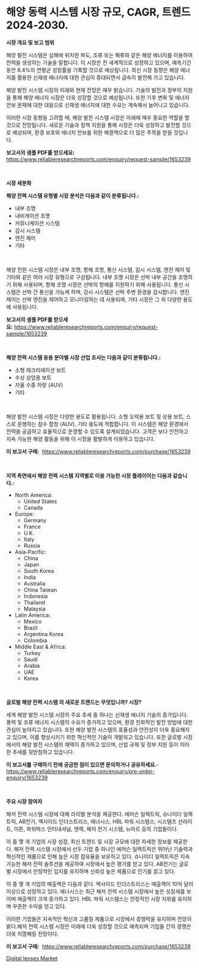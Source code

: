 <p><h1>해양 동력 시스템 시장 규모, CAGR, 트렌드 2024-2030.</h1></p><p><strong>시장 개요 및 보고 범위</strong></p>
<p><p>해양 발전 시스템은 심해에 위치한 파도, 조류 또는 해류와 같은 해양 에너지를 이용하여 전력을 생성하는 기술을 말합니다. 이 시장은 전 세계적으로 성장하고 있으며, 예측기간 동안 8.4%의 연평균 성장률을 기록할 것으로 예상됩니다. 최신 시장 동향은 해양 에너지를 활용한 신재생 에너지에 대한 관심이 증대되면서 급속히 발전해 가고 있습니다.</p><p>해양 발전 시스템 시장의 미래와 현재 전망은 매우 밝습니다. 기술의 발전과 정부의 지원을 통해 해양 에너지 시장은 더욱 성장할 것으로 예상됩니다. 또한 기후 변화 및 에너지 안보 문제에 대한 대응으로 신재생 에너지에 대한 수요는 계속해서 늘어나고 있습니다.</p><p>이러한 시장 동향을 고려할 때, 해양 발전 시스템 시장은 미래에 매우 중요한 역할을 할 것으로 전망됩니다. 새로운 기술과 정책 지원을 통해 시장은 더욱 성장하고 발전할 것으로 예상되며, 환경 보호와 에너지 안보를 위한 해결책으로 더 많은 주목을 받을 것입니다.</p></p>
<p><strong>보고서의 샘플 PDF를 받으세요:</strong> <a href="https://www.reliableresearchreports.com/enquiry/request-sample/1653239">https://www.reliableresearchreports.com/enquiry/request-sample/1653239</a></p>
<p>&nbsp;</p>
<p><strong>시장 세분화</strong></p>
<p><strong>해양 전력 시스템 유형별 시장 분석은 다음과 같이 분류됩니다.:</strong></p>
<p><ul><li>내부 조명</li><li>내비게이션 조명</li><li>커뮤니케이션 시스템</li><li>감시 시스템</li><li>엔진 제어</li><li>기타</li></ul></p>
<p>&nbsp;</p>
<p><p>해양 전원 시스템 시장은 내부 조명, 항해 조명, 통신 시스템, 감시 시스템, 엔진 제어 및 기타와 같은 여러 시장 유형으로 구성됩니다. 내부 조명 시장은 선박 내부 공간을 조명하기 위해 사용되며, 항해 조명 시장은 선박의 항해를 지원하기 위해 사용됩니다. 통신 시스템은 선박 간 통신을 가능케 하며, 감시 시스템은 선박 주변 환경을 감시합니다. 엔진 제어는 선박 엔진을 제어하고 모니터링하는 데 사용되며, 기타 시장은 그 외 다양한 용도에 사용됩니다.</p></p>
<p><strong>보고서의 샘플 PDF를 받으세요:</strong>&nbsp;<a href="https://www.reliableresearchreports.com/enquiry/request-sample/1653239">https://www.reliableresearchreports.com/enquiry/request-sample/1653239</a></p>
<p>&nbsp;</p>
<p><strong> 해양 전력 시스템 응용 분야별 시장 산업 조사는 다음과 같이 분류됩니다.:</strong></p>
<p><ul><li>소형 레크리에이션 보트</li><li>수상 상업용 보트</li><li>자율 수중 차량 (AUV)</li><li>기타</li></ul></p>
<p>&nbsp;</p>
<p><p>해양 발전 시스템 시장은 다양한 용도로 활용됩니다. 소형 오락용 보트 및 상용 보트, 스스로 운행하는 잠수 함정 (AUV), 기타 용도에 적합합니다. 이 시스템은 해양 환경에서 전력을 공급하고 효율적으로 운영할 수 있도록 설계되었습니다. 고객은 보다 안전하고 지속 가능한 해양 활동을 위해 이 시장을 활발하게 이용하고 있습니다.</p></p>
<p><strong>이 보고서 구매:</strong>&nbsp; <a href="https://www.reliableresearchreports.com/purchase/1653239">https://www.reliableresearchreports.com/purchase/1653239</a></p>
<p>&nbsp;</p>
<p><strong>지역 측면에서 해양 전력 시스템 지역별로 이용 가능한 시장 플레이어는 다음과 같습니다.:</strong></p>
<p><ul>
    <li>
        North America:
        <ul>
            <li>United States</li>
            <li>Canada</li>
        </ul>
    </li>
    <li>
        Europe:
        <ul>
            <li>Germany</li>
            <li>France</li>
            <li>U.K.</li>
            <li>Italy</li>
            <li>Russia</li>
        </ul>
    </li>
    <li>
        Asia-Pacific:
        <ul>
            <li>China</li>
            <li>Japan</li>
            <li>South Korea</li>
            <li>India</li>
            <li>Australia</li>
            <li>China Taiwan</li>
            <li>Indonesia</li>
            <li>Thailand</li>
            <li>Malaysia</li>
        </ul>
    </li>
    <li>
        Latin America:
        <ul>
            <li>Mexico</li>
            <li>Brazil</li>
            <li>Argentina Korea</li>
            <li>Colombia</li>
        </ul>
    </li>
    <li>
        Middle East & Africa:
        <ul>
            <li>Turkey</li>
            <li>Saudi</li>
            <li>Arabia</li>
            <li>UAE</li>
            <li>Korea</li>
        </ul>
    </li>
    </ul></p>
<p>&nbsp;</p>
<p><strong>글로벌 해양 전력 시스템 의 새로운 트렌드는 무엇입니까? 시장?</strong></p>
<p><p>세계 해양 발전 시스템 시장의 주요 추세 중 하나는 신재생 에너지 기술의 증가입니다. 풍력 및 조류 에너지 시스템의 수요가 증가하고 있으며, 환경 친화적인 발전 방법에 대한 관심이 높아지고 있습니다. 또한 해양 발전 시스템의 효율성과 안전성이 더욱 중요해지고 있으며, 이를 향상시키기 위한 혁신적인 기술이 개발되고 있습니다. 또한 글로벌 시장에서의 해양 발전 시스템의 채택이 증가하고 있으며, 산업 규제 및 정부 지원 등이 이러한 추세를 뒷받침하고 있습니다.</p></p>
<p><strong>이 보고서를 구매하기 전에 궁금한 점이 있으면 문의하거나 공유하세요.</strong>- <a href="https://www.reliableresearchreports.com/enquiry/pre-order-enquiry/1653239">https://www.reliableresearchreports.com/enquiry/pre-order-enquiry/1653239</a></p>
<p>&nbsp;</p>
<p><strong>주요 시장 참여자</strong></p>
<p><p>해저 전력 시스템 시장에 대해 라이벌 분석을 제공한다. 에머슨 일렉트릭, 슈나이더 일렉트릭, AB전기, 엑사이드 인더스트리스, 에너시스, HBL 파워 시스템스, 시스템즈 선라이트, 이튼, 파워박스 인터내셔널, 엔렉, 해저 전기 시스템, 뉴마르 등의 기업들이다. </p><p>이 중 몇 개 기업의 시장 성장, 최신 트렌드 및 시장 규모에 대한 자세한 정보를 제공한다. 해저 전력 시스템 시장에서 선두 기업 중 하나인 에머슨 일렉트릭은 뛰어난 기술력과 혁신적인 제품으로 인해 높은 시장 점유율을 보유하고 있다. 슈나이더 일렉트릭은 지속 가능한 해저 전력 솔루션을 제공하여 시장에서 높은 평가를 받고 있다. AB전기는 글로벌 시장에서 안정적인 입지를 유지하며 신뢰성 높은 제품으로 인기를 끌고 있다.</p><p>이 중 몇 개 기업의 매출액은 다음과 같다. 엑사이드 인더스트리스는 매출액이 10억 달러 이상으로 성장하고 있다. 에너시스는 최근 해저 전력 시스템 시장에서 높은 성장세를 보이며 매출액이 크게 증가하고 있다. HBL 파워 시스템스는 안정적인 시장 지위를 유지하며 꾸준한 수익을 얻고 있다.</p><p>이러한 기업들은 지속적인 혁신과 고품질 제품으로 시장에서 경쟁력을 유지하며 전망이 밝다.해저 전력 시스템 시장은 미래에 더욱 성장할 것으로 예측되며 기업들 간의 경쟁은 더욱 치열해질 전망이다.</p></p>
<p><strong>이 보고서 구매:</strong>&nbsp;&nbsp;<a href="https://www.reliableresearchreports.com/purchase/1653239">https://www.reliableresearchreports.com/purchase/1653239</a></p>
<p><p><a href="https://github.com/RickHolmes3/Market-Research-Report-List-4/blob/main/digital-lenses-market.md">Digital lenses Market</a></p></p>
